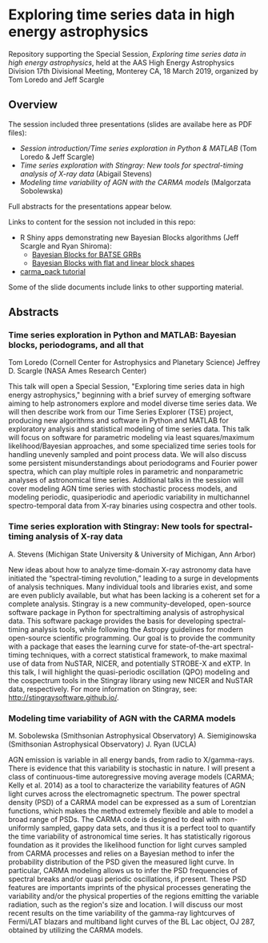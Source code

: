 # Exploring time series data in high energy astrophysics
Repository supporting the  Special Session, *Exploring time series data in high energy astrophysics*, held at the AAS High Energy Astrophysics Division 17th Divisional Meeting, Monterey CA, 18 March 2019, organized by Tom Loredo and Jeff Scargle

## Overview

The session included three presentations (slides are availabe here as PDF files):

* *Session introduction/Time series exploration in Python & MATLAB* (Tom Loredo & Jeff Scargle)
* *Time series exploration with Stingray: New tools for spectral-timing analysis of X-ray data* (Abigail Stevens)
* *Modeling time variability of AGN with the CARMA models* (Malgorzata Sobolewska)

Full abstracts for the presentations appear below.

Links to content for the session not included in this repo:

* R Shiny apps demonstrating new Bayesian Blocks algorithms (Jeff Scargle and Ryan Shiroma):
  * [Bayesian Blocks for BATSE GRBs](https://rshiroma.shinyapps.io/bayesian_blocks/)
  * [Bayesian Blocks with flat and linear block shapes](https://rshiroma.shinyapps.io/bayesianblocks/)
* [carma_pack tutorial](https://github.com/malgosias/carma_tutorial)

Some of the slide documents include links to other supporting material.



## Abstracts

### Time series exploration in Python and MATLAB: Bayesian blocks, periodograms, and all that

Tom Loredo (Cornell Center for Astrophysics and Planetary Science)
Jeffrey D. Scargle (NASA Ames Research Center)

This talk will open a Special Session, "Exploring time series data in high energy astrophysics," beginning with a brief survey of emerging software aiming to help astronomers explore and model diverse time series data.  We will then describe work from our Time Series Explorer (TSE) project, producing new algorithms and software in Python and MATLAB for exploratory analysis and statistical modeling of time series data. This talk will focus on software for parametric modeling via least squares/maximum likelihood/Bayesian approaches, and some specialized time series tools for handling unevenly sampled and point process data. We will also discuss some persistent misunderstandings about periodograms and Fourier power spectra, which can play multiple roles in parametric and nonparametric analyses of astronomical time series. Additional talks in the session will cover modeling AGN time series with stochastic process models, and modeling periodic, quasiperiodic and aperiodic variability in multichannel spectro-temporal data from X-ray binaries using cospectra and other tools.



### Time series exploration with Stingray: New tools for spectral-timing analysis of X-ray data

A. Stevens (Michigan State University & University of Michigan, Ann Arbor)

New ideas about how to analyze time-domain X-ray astronomy data have initiated the “spectral-timing revolution,” leading to a surge in developments of analysis techniques. Many individual tools and libraries exist, and some are even publicly available, but what has been lacking is a coherent set for a complete analysis. Stingray is a new community-developed, open-source software package in Python for spectraltiming analysis of astrophysical data. This software package provides the basis for developing spectral-timing analysis tools, while following the Astropy guidelines for modern open-source scientific programming. Our goal is to provide the community with a package that eases the learning curve for state-of-the-art spectral-timing techniques, with a correct statistical framework, to make maximal use of data from NuSTAR, NICER, and potentially STROBE-X and eXTP. In this talk, I will highlight the quasi-periodic oscillation (QPO) modeling and the cospectrum tools in the Stingray library using new NICER and NuSTAR data, respectively. For more information on Stingray, see: http://stingraysoftware.github.io/.



### Modeling time variability of AGN with the CARMA models

M. Sobolewska (Smithsonian Astrophysical Observatory)
A. Siemiginowska (Smithsonian Astrophysical Observatory)
J. Ryan (UCLA)

AGN emission is variable in all energy bands, from radio to X/gamma-rays. There is evidence that this variability is stochastic in nature. I will present a class of continuous-time autoregressive moving average models (CARMA; Kelly et al. 2014) as a tool to characterize the variability features of AGN light curves across the electromagnetic spectrum. The power spectral density (PSD) of a CARMA model can be expressed as a sum of Lorentzian functions, which makes the method extremely flexible and able to model a broad range of PSDs. The CARMA code is designed to deal with non-uniformly sampled, gappy data sets, and thus it is a perfect tool to quantify the time variability of astronomical time series. It has statistically rigorous foundation as it provides the likelihood function for light curves sampled from CARMA processes and relies on a Bayesian method to infer the probability distribution of the PSD given the measured light curve. In particular, CARMA modeling allows us to infer the PSD frequencies of spectral breaks and/or quasi periodic oscillations, if present. These PSD features are importants imprints of the physical processes generating the variability and/or the physical properties of the regions emitting the variable radiation, such as the region's size and location. I will discuss our most recent results on the time variability of the gamma-ray lightcurves of Fermi/LAT blazars and multiband light curves of the BL Lac object, OJ 287, obtained by utilizing the CARMA models.

